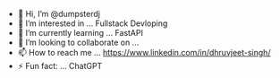 - 👋 Hi, I’m @dumpsterdj
- 👀 I’m interested in ... Fullstack Devloping
- 🌱 I’m currently learning ... FastAPI
- 💞️ I’m looking to collaborate on ... 
- 📫 How to reach me ... https://www.linkedin.com/in/dhruvjeet-singh/
- ⚡ Fun fact: ... ChatGPT

<!---
dumpsterdj/dumpsterdj is a ✨ special ✨ repository because its `README.md` (this file) appears on your GitHub profile.
You can click the Preview link to take a look at your changes.
--->
